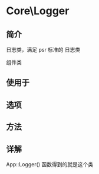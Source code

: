 # Core\Logger

## 简介
日志类，满足 psr 标准的 日志类

组件类
## 使用于

## 选项

## 方法




## 详解

App::Logger() 函数得到的就是这个类